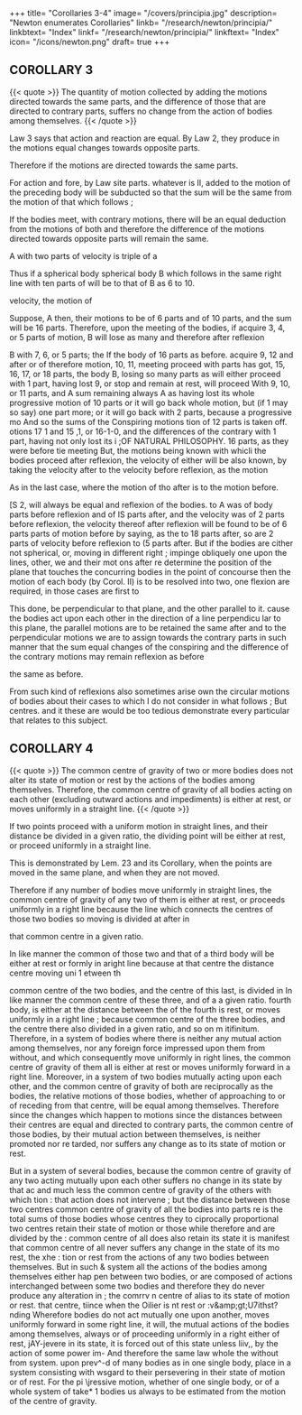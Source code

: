 +++
title= "Corollaries 3-4"
image= "/covers/principia.jpg"
description= "Newton enumerates Corollaries"
linkb= "/research/newton/principia/"
linkbtext= "Index"
linkf= "/research/newton/principia/"
linkftext= "Index"
icon= "/icons/newton.png"
draft= true
+++

## COROLLARY 3

{{< quote >}}
The quantity of motion collected by adding the motions directed towards the same parts, and the difference of those that are directed to contrary parts, suffers no change from the action of bodies among themselves.
{{< /quote >}}

Law 3 says that action and reaction are equal. By Law 2, they produce in the motions equal changes towards opposite parts. 

Therefore if the motions are directed towards the same parts.

For action and
fore,
by
Law
site parts.
whatever
is
II,
added
to the
motion of the preceding body will be subducted
so that the sum will be the same
from the motion of that which follows ;

If the bodies meet, with contrary motions, there will be an
equal deduction from the motions of both and therefore the difference of the motions directed towards opposite parts will remain the same.


A with two parts of velocity is triple of a

Thus if a spherical body spherical body B which follows in the same right line with ten parts of
will be to that of B as 6 to 10.

velocity, the motion of

Suppose,
A
then, their motions to be of 6 parts and of 10 parts, and the sum will be
16 parts.
Therefore, upon the meeting of the bodies, if
acquire 3, 4,
or 5 parts of motion, B will lose as many and therefore after reflexion

B with 7, 6, or 5 parts; the
If the body of 16 parts as before.
acquire 9,
12
and
after
or
of
therefore
motion,
10, 11,
meeting proceed with
parts
has got,
15, 16, 17, or 18 parts, the body B, losing so many parts as
will either proceed with 1 part, having lost 9, or stop and remain at rest,
will proceed With
9,
10, or 11 parts,
and
A
sum remaining always
A
as having lost its whole progressive motion of 10 parts
or it will go back whole motion, but (if 1 may so say)
one part more; or it will go back with 2 parts, because a progressive mo And so the sums of the Conspiring motions
tion of 12 parts is taken off.
otions 17
1
and
15 ,1, or 16-1-0, and the differences of the contrary
with
1
part, having not only lost
its
i
;OF NATURAL PHILOSOPHY.
16 parts, as they were before tie meeting
But, the motions being known with whicli
the bodies proceed after reflexion, the velocity of either will be also known, by taking the velocity after to the velocity before reflexion, as the motion

As in the last case, where the motion of tho after is to the motion before. 

[S
2, will always be equal
and reflexion of the bodies.
to
A
was of
body
parts before reflexion and of IS parts after, and the
velocity was of 2 parts before reflexion, the velocity thereof after reflexion
will be found to be of 6 parts
parts of motion before
by saying, as the
to 18 parts after, so are 2 parts of velocity before reflexion to (5 parts after.
But if the bodies are cither not spherical, or, moving in different right
;
impinge obliquely one upon the lines, other,
we
and their mot ons after
re
determine the position
of the plane that touches the concurring bodies in the point of concourse
then the motion of each body (by Corol. II) is to be resolved into two, one
flexion are required, in those cases
are
first to


This done, be
perpendicular to that plane, and the other parallel to it.
cause the bodies act upon each other in the direction of a line perpendicu
lar to this plane, the parallel motions are to be retained the same after
and to the perpendicular motions we are to assign
towards
the contrary parts in such manner that the sum
equal changes
of the conspiring and the difference of the contrary motions may remain
reflexion as before

the same as before.

From such kind of reflexions also sometimes arise
own
the circular motions of bodies about their
cases
to
which
I
do not consider in what follows
;
But
centres.
and
it
these are
would be too tedious
demonstrate every particular that relates to this subject.

## COROLLARY 4

{{< quote >}}
The common centre of gravity of two or more bodies does not alter its state of motion or rest by the actions of the bodies among themselves. Therefore, the common centre of gravity of all bodies acting on each other (excluding outward actions and impediments) is either at rest, or moves uniformly in a straight line.
{{< /quote >}}

If two points proceed with a uniform motion in straight  lines, and their distance be divided in a given ratio, the dividing point will be either at rest, or proceed uniformly in a straight line.

This is demonstrated by Lem. 23 and its Corollary, when the points are moved in the same plane, and when they are not moved.

Therefore if any number of bodies move uniformly in straight lines, the common centre of gravity of any two of them is either at rest, or proceeds uniformly in a right line because the line which connects the centres of those two bodies so moving is divided at after in

that common centre in a given ratio.

In like manner the common of those two and that of a third
body will be either at rest or formly in aright line because at that centre the distance centre
moving uni 
1
etween th

common centre of the two bodies, and the centre of this last, is divided in In like manner the common centre of these three, and of a
a given ratio.
fourth body, is either at
the distance between the
of the fourth
is
rest, or
moves uniformly in a right
line
;
because
common
centre of the three bodies, and the centre
there also divided in a given ratio, and so on
m itifinitum.
Therefore, in a system of bodies where there is neither any mutual action
among themselves, nor any foreign force impressed upon them from without,
and which consequently move uniformly in right lines, the common centre of
gravity of them all is either at rest or moves uniformly forward in a right line.
Moreover, in a system of two bodies mutually acting upon each other,
and the common centre of
gravity
of both are reciprocally as the bodies, the relative motions of those bodies,
whether of approaching to or of receding from that centre, will be equal
among themselves. Therefore since the changes which happen to motions
since the distances between their centres
are equal and directed to contrary parts, the common centre of those bodies,
by their mutual action between themselves, is neither promoted nor re
tarded, nor suffers
any change as
to its state of
motion or
rest.


But in a system of several bodies, because the common centre of gravity of any two
acting mutually upon each other suffers no change in its state by that ac
and much less the common centre of gravity of the others with which
tion
:
that action does not intervene
;
but the distance between those two centres
common
centre of gravity of all the bodies into parts re
is
the total sums of those bodies whose centres they
to
ciprocally proportional
two centres retain their state of motion or
those
while
therefore
and
are
divided by the
:
common centre of all does also retain its state it is manifest that
common centre of all never suffers any change in the state of its mo
rest,
the
xhe
:
tion or rest
from the actions of any two bodies between themselves.
But
in such & system all the actions of the bodies among themselves either hap
pen between two bodies, or are composed of actions interchanged between
some two bodies and therefore they do never produce any alteration in
;
the comrrv n centre of alias to its state of motion or rest.
that centre,
tiince
when the
Oilier is nt rest or
:v\&amp;gt;U7ithst?nding
Wherefore
bodies do not act mutually one upon another,
moves uniformly forward
in
some right
line, it will,
the mutual actions of the bodies
among themselves, always
or of proceeding uniformly in a right
either of rest,
jAY-jevere in its state,
it is forced out of this state
unless
liiv,,
by the action of some power im-
And therefore the same law
whole
the
without
from
system.
upon
prev^-d
of many bodies as in one single body,
place in a system consisting
with wsgard to their persevering in their state of motion or of rest. For
the pi \\jressive motion, whether of one single body, or of a whole system of
take*
1
bodies
us
always to be estimated from the motion of the centre of gravity.

